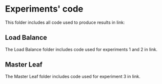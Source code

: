 # Experiments' code
This folder includes all code used to produce results in link:

## Load Balance
The Load Balance folder includes code used for experiments 1 and 2 in link.

## Master Leaf
The Master Leaf folder includes code used for experiment 3 in link.
